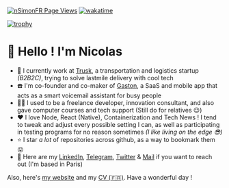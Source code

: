 [![nSimonFR Page Views](http://hits.dwyl.com/nSimonFR/nSimonFR.svg)](https://github.com/nSimonFR)
[![wakatime](https://wakatime.com/badge/user/492f83d0-d65f-4ba4-a018-6842bcf84d33.svg)](https://wakatime.com/@492f83d0-d65f-4ba4-a018-6842bcf84d33)

[![trophy](https://github-profile-trophy.vercel.app/?username=nsimonfr&theme=darkhub&column=-1)](https://github.com/ryo-ma/github-profile-trophy)

# 👋 Hello ! I'm Nicolas

- 🚚 I currently work at [Trusk](https://trusk.com), a transportation and logistics startup _(B2B2C)_, trying to solve lastmile delivery with cool tech
- ☎️ I'm co-founder and co-maker of [Gaston](https://gaston.tel), a SaaS and mobile app that acts as a smart voicemail assistant for busy people
- 👨‍💻 I used to be a freelance developer, innovation consultant, and also gave computer courses and tech support (Still do for relatives 😉)
- ❤️ I love Node, React (Native), Containerization and Tech News ! I tend to tweak and adjust every possible setting I can, as well as participating in testing programs for no reason sometimes _(I like living on the edge 😎)_
- ⭐ I star _a lot_ of repositories across github, as a way to bookmark them 😛
- 📇 Here are my [LinkedIn](https://linkedin.com/in/nSimonFR), [Telegram](https://t.me/nsimon), [Twitter](https://twitter.com/nsimonfr) & [Mail](mailto://contact@nsimon.fr) if you want to reach out (I'm based in Paris)

Also, here's [my website](https://nsimon.fr/) and my [CV (🇫🇷)](https://nsimon.fr/Nicolas_SIMON_CV.pdf).
Have a wonderful day !
